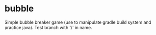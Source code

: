 # bubble
Simple bubble breaker game (use to manipulate gradle build system and practice java).
Test branch with '/' in name.
